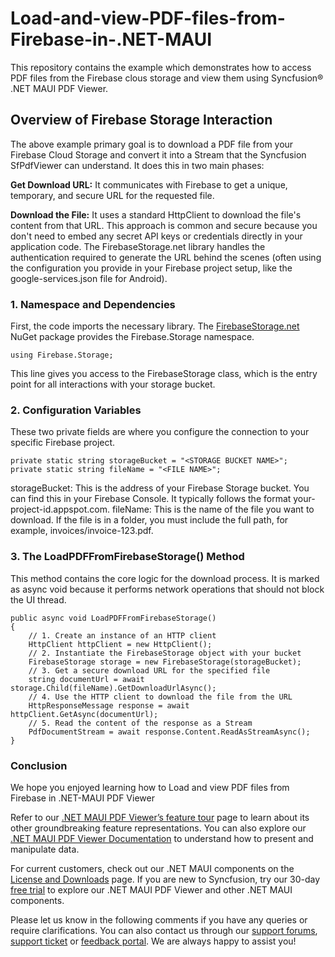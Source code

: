 # Load-and-view-PDF-files-from-Firebase-in-.NET-MAUI
This repository contains the example which demonstrates how to access PDF files from the Firebase clous storage and view them using Syncfusion&reg; .NET MAUI PDF Viewer.

## Overview of Firebase Storage Interaction
The above example primary goal is to download a PDF file from your Firebase Cloud Storage and convert it into a Stream that the Syncfusion SfPdfViewer can understand. It does this in two main phases:

**Get Download URL:** It communicates with Firebase to get a unique, temporary, and secure URL for the requested file.

**Download the File:** It uses a standard HttpClient to download the file's content from that URL.
This approach is common and secure because you don't need to embed any secret API keys or credentials directly in your application code. The FirebaseStorage.net library handles the authentication required to generate the URL behind the scenes (often using the configuration you provide in your Firebase project setup, like the google-services.json file for Android).

### 1. Namespace and Dependencies
First, the code imports the necessary library. The [FirebaseStorage.net](https://www.nuget.org/packages/FirebaseStorage.net/) NuGet package provides the Firebase.Storage namespace.

```
using Firebase.Storage;
```

This line gives you access to the FirebaseStorage class, which is the entry point for all interactions with your storage bucket.

### 2. Configuration Variables

These two private fields are where you configure the connection to your specific Firebase project.

```
private static string storageBucket = "<STORAGE BUCKET NAME>";
private static string fileName = "<FILE NAME>";
```

storageBucket: This is the address of your Firebase Storage bucket. You can find this in your Firebase Console. It typically follows the format your-project-id.appspot.com.
fileName: This is the name of the file you want to download. If the file is in a folder, you must include the full path, for example, invoices/invoice-123.pdf.

### 3. The LoadPDFFromFirebaseStorage() Method

This method contains the core logic for the download process. It is marked as async void because it performs network operations that should not block the UI thread.

```
public async void LoadPDFFromFirebaseStorage()
{
    // 1. Create an instance of an HTTP client
    HttpClient httpClient = new HttpClient();
    // 2. Instantiate the FirebaseStorage object with your bucket
    FirebaseStorage storage = new FirebaseStorage(storageBucket);
    // 3. Get a secure download URL for the specified file
    string documentUrl = await storage.Child(fileName).GetDownloadUrlAsync();
    // 4. Use the HTTP client to download the file from the URL
    HttpResponseMessage response = await httpClient.GetAsync(documentUrl);
    // 5. Read the content of the response as a Stream
    PdfDocumentStream = await response.Content.ReadAsStreamAsync();
}
```

### Conclusion

We hope you enjoyed learning how to Load and view PDF files from Firebase in .NET-MAUI PDF Viewer

Refer to our [.NET MAUI PDF Viewer’s feature tour](https://www.syncfusion.com/maui-controls/maui-pdf-viewer) page to learn about its other groundbreaking feature representations. You can also explore our [.NET MAUI PDF Viewer Documentation](https://help.syncfusion.com/maui/pdf-viewer/getting-started) to understand how to present and manipulate data.

For current customers, check out our .NET MAUI components on the [License and Downloads](https://www.syncfusion.com/sales/teamlicense) page. If you are new to Syncfusion, try our 30-day [free trial](https://www.syncfusion.com/downloads/maui) to explore our .NET MAUI PDF Viewer and other .NET MAUI components.

Please let us know in the following comments if you have any queries or require clarifications. You can also contact us through our [support forums](https://www.syncfusion.com/downloads/maui), [support ticket](https://support.syncfusion.com/create) or [feedback portal](https://www.syncfusion.com/feedback/maui). We are always happy to assist you!
